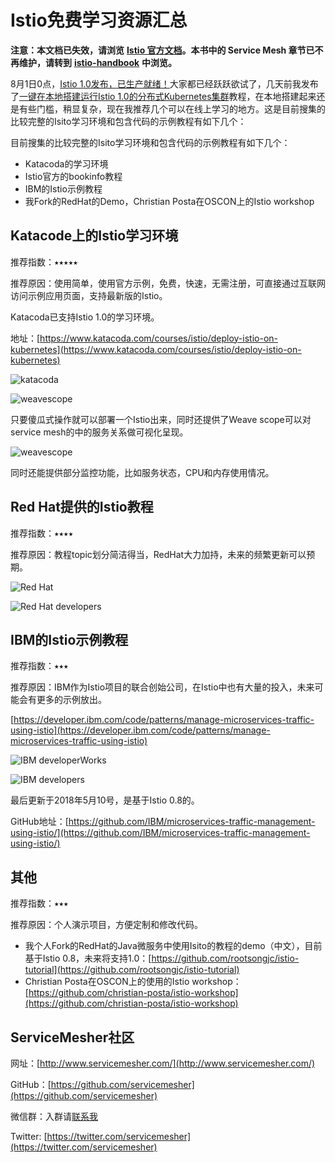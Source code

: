 # Istio免费学习资源汇总

**注意：本文档已失效，请浏览** [**Istio 官方文档**](https://istio.io/zh)**。本书中的 Service Mesh 章节已不再维护，请转到** [**istio-handbook**](https://jimmysong.io/istio-handbook) **中浏览。**

8月1日0点，[Istio 1.0发布，已生产就绪！](http://www.servicemesher.com/blog/announcing-istio-1.0/)大家都已经跃跃欲试了，几天前我发布了[一键在本地搭建运行Istio 1.0的分布式Kubernetes集群](https://github.com/rootsongjc/kubernetes-vagrant-centos-cluster)教程，在本地搭建起来还是有些门槛，稍显复杂，现在我推荐几个可以在线上学习的地方。这是目前搜集的比较完整的Isito学习环境和包含代码的示例教程有如下几个：

目前搜集的比较完整的Isito学习环境和包含代码的示例教程有如下几个：

* Katacoda的学习环境
* Istio官方的bookinfo教程
* IBM的Istio示例教程
* 我Fork的RedHat的Demo，Christian Posta在OSCON上的Istio workshop

## Katacode上的Istio学习环境

推荐指数：⭑⭑⭑⭑⭑

推荐原因：使用简单，使用官方示例，免费，快速，无需注册，可直接通过互联网访问示例应用页面，支持最新版的Istio。

Katacoda已支持Istio 1.0的学习环境。

地址：[https://www.katacoda.com/courses/istio/deploy-istio-on-kubernetes](https://www.katacoda.com/courses/istio/deploy-istio-on-kubernetes)

![katacoda](https://ws4.sinaimg.cn/large/006tNc79gy1ftwe77v4u5j31kw0ziwtw.jpg)

![weavescope](https://ws3.sinaimg.cn/large/006tNc79gy1ftwhtmzhfej31kw0ziww1.jpg)

只要傻瓜式操作就可以部署一个Istio出来，同时还提供了Weave scope可以对service mesh的中的服务关系做可视化呈现。

![weavescope](https://ws2.sinaimg.cn/large/006tNc79gy1ftwhvtu1vxj31kw0zitvc.jpg)

同时还能提供部分监控功能，比如服务状态，CPU和内存使用情况。

## Red Hat提供的Istio教程

推荐指数：⭑⭑⭑⭑

推荐原因：教程topic划分简洁得当，RedHat大力加持，未来的频繁更新可以预期。

![Red Hat](https://ws2.sinaimg.cn/large/006tNc79gy1ftwiolw1tyj31kw0zib29.jpg)

![Red Hat developers](https://ws2.sinaimg.cn/large/006tNc79gy1ftwjyxiw1pj31kw0zi4qp.jpg)

## IBM的Istio示例教程

推荐指数：⭑⭑⭑

推荐原因：IBM作为Istio项目的联合创始公司，在Istio中也有大量的投入，未来可能会有更多的示例放出。

[https://developer.ibm.com/code/patterns/manage-microservices-traffic-using-istio](https://developer.ibm.com/code/patterns/manage-microservices-traffic-using-istio)

![IBM developerWorks](https://ws3.sinaimg.cn/large/006tNc79gy1ftweryj0zrj31kw0zix6q.jpg)

![IBM developers](https://ws2.sinaimg.cn/large/006tNc79gy1ftwesjg1e2j31kw0s8woq.jpg)

最后更新于2018年5月10号，是基于Istio 0.8的。

GitHub地址：[https://github.com/IBM/microservices-traffic-management-using-istio/](https://github.com/IBM/microservices-traffic-management-using-istio/)

## 其他

推荐指数：⭑⭑⭑

推荐原因：个人演示项目，方便定制和修改代码。

* 我个人Fork的RedHat的Java微服务中使用Isito的教程的demo（中文），目前基于Istio 0.8，未来将支持1.0：[https://github.com/rootsongjc/istio-tutorial](https://github.com/rootsongjc/istio-tutorial)
* Christian Posta在OSCON上的使用的Istio workshop：[https://github.com/christian-posta/istio-workshop](https://github.com/christian-posta/istio-workshop)

## ServiceMesher社区

网址：[http://www.servicemesher.com/](http://www.servicemesher.com/)

GitHub：[https://github.com/servicemesher](https://github.com/servicemesher)

微信群：入群请[联系我](https://jimmysong.io/about)

Twitter: [https://twitter.com/servicemesher](https://twitter.com/servicemesher)

